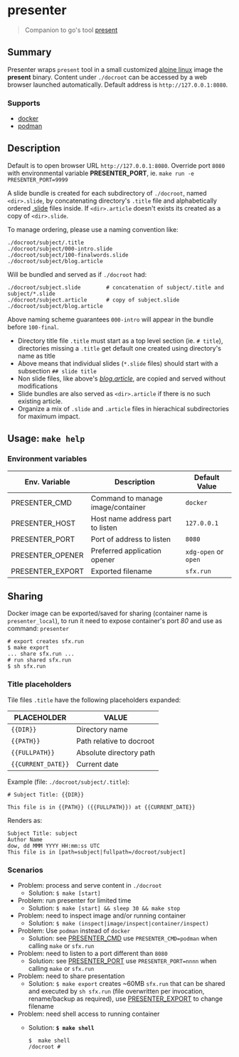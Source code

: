 # presenter 

> Companion to go's tool [present](https://godoc.org/golang.org/x/tools/present)

## Summary

Presenter wraps `present` tool in a small customized [alpine linux](https://alpinelinux.org) image the **present** binary. Content under `./docroot` can be accessed by a web browser launched automatically. Default address is `http://127.0.0.1:8080`.

### Supports

- [docker](https://www.docker.com)
- [podman](https://podman.io)

## Description

Default is to open browser URL `http://127.0.0.1:8080`. Override port `8080` with environmental variable **PRESENTER_PORT**, ie. `make run -e PRESENTER_PORT=9999`

A slide bundle is created for each subdirectory of `./docroot`, named `<dir>.slide`, by concatenating directory's `.title` file and alphabetically ordered [.slide](https://golang.org/x/tools/cmd/present) files inside. If `<dir>.article` doesn't exists its created as a copy of `<dir>.slide`.

To manage ordering, please use a naming convention like:

```
./docroot/subject/.title
./docroot/subject/000-intro.slide
./docroot/subject/100-finalwords.slide
./docroot/subject/blog.article
```

Will be bundled and served as if `./docroot` had:

```
./docroot/subject.slide        # concatenation of subject/.title and subject/*.slide
./docroot/subject.article      # copy of subject.slide
./docroot/subject/blog.article
```

Above naming scheme guarantees `000-intro` will appear in the bundle before `100-final`.

- Directory title file `.title` must start as a top level section (ie. `# title`), directories missing a `.title` get default one created using directory's name as title
- Above means that individual slides (`*.slide` files) should start with a subsection `## slide title`
- Non slide files, like above's *[blog.article](https://golang.org/x/blog)*, are copied and served without modifications
- Slide bundles are also served as `<dir>.article` if there is no such existing article.
- Organize a mix of `.slide` and `.article` files in hierachical subdirectories for maximum impact.

## Usage: `make help`

### Environment variables

Env. Variable    | Description                       | Default Value
-----------------|-----------------------------------|--------------
PRESENTER_CMD    | Command to manage image/container | `docker`
PRESENTER_HOST   | Host name address part to listen  | `127.0.0.1`
PRESENTER_PORT   | Port of address to listen         | `8080`
PRESENTER_OPENER | Preferred application opener      | `xdg-open` or `open`
PRESENTER_EXPORT | Exported filename                 | `sfx.run`

## Sharing

Docker image can be exported/saved for sharing (container name is `presenter_local`), to run it need to expose container's port *80* and use as command: `presenter`

```
# export creates sfx.run
$ make export
... share sfx.run ...
# run shared sfx.run
$ sh sfx.run
```

### Title placeholders

Tile files `.title` have the following placeholders expanded:

PLACEHOLDER        | VALUE
------------------ | -----
`{{DIR}}`          | Directory name
`{{PATH}}`         | Path relative to docroot
`{{FULLPATH}}`     | Absolute directory path
`{{CURRENT_DATE}}` | Current date

Example (file: `./docroot/subject/.title`):
```
# Subject Title: {{DIR}}

This file is in {{PATH}} ({{FULLPATH}}) at {{CURRENT_DATE}}
```
Renders as:
```
Subject Title: subject
Author Name
dow, dd MMM YYYY HH:mm:ss UTC
This file is in [path=subject|fullpath=/docroot/subject]
```

### Scenarios

- Problem: process and serve content in `./docroot`
  - Solution: `$ make [start]`
- Problem: run presenter for limited time
  - Solution: `$ make [start] && sleep 30 && make stop`
- Problem: need to inspect image and/or running container
  - Solution: `$ make (inspect|image/inspect|container/inspect)`
- Problem: Use `podman` instead of `docker`
  - Solution: see [PRESENTER_CMD](#environment-variables) use `PRESENTER_CMD=podman` when calling `make` or `sfx.run`
- Problem: need to listen to a port different than `8080`
  - Solution: see [PRESENTER_PORT](#environment-variables) use `PRESENTER_PORT=nnnn` when calling `make` or `sfx.run`
- Problem: need to share presentation
  - Solution: `$ make export` creates ~60MB `sfx.run` that can be shared and executed by `sh sfx.run` (file overwritten per invocation, rename/backup as required), use [PRESENTER_EXPORT](#environment-variables) to change filename
- Problem: need shell access to running container
  - Solution: **`$ make shell`**

    ```
    $  make shell
    /docroot #
    ```
